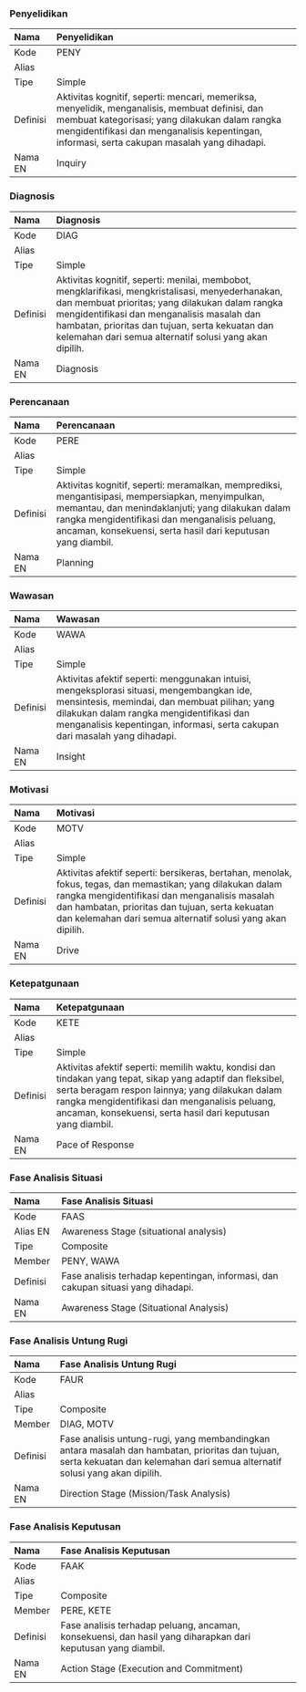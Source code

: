 ### Penyelidikan

Nama | Penyelidikan
:----|:----
Kode | PENY
Alias | 
Tipe | Simple
Definisi | Aktivitas kognitif, seperti: mencari, memeriksa, menyelidik, menganalisis, membuat definisi, dan membuat kategorisasi; yang dilakukan dalam rangka mengidentifikasi dan menganalisis kepentingan, informasi, serta cakupan masalah yang dihadapi.
Nama EN | Inquiry

### Diagnosis

Nama | Diagnosis
:----|:----
Kode | DIAG
Alias |
Tipe | Simple
Definisi | Aktivitas kognitif, seperti: menilai, membobot, mengklarifikasi, mengkristalisasi, menyederhanakan, dan membuat prioritas; yang dilakukan dalam rangka mengidentifikasi dan menganalisis masalah dan hambatan, prioritas dan tujuan, serta kekuatan dan kelemahan dari semua alternatif solusi yang akan dipilih.
Nama EN | Diagnosis

### Perencanaan

Nama | Perencanaan
:----|:----
Kode | PERE
Alias |
Tipe | Simple
Definisi | Aktivitas kognitif, seperti: meramalkan, memprediksi, mengantisipasi, mempersiapkan, menyimpulkan, memantau, dan menindaklanjuti; yang dilakukan dalam rangka mengidentifikasi dan menganalisis peluang, ancaman, konsekuensi, serta hasil dari keputusan yang diambil.
Nama EN | Planning

### Wawasan

Nama | Wawasan
:----|:----
Kode | WAWA
Alias |
Tipe | Simple
Definisi | Aktivitas afektif seperti: menggunakan intuisi, mengeksplorasi situasi, mengembangkan ide, mensintesis, memindai, dan membuat pilihan; yang dilakukan dalam rangka mengidentifikasi dan menganalisis kepentingan, informasi, serta cakupan dari masalah yang dihadapi.
Nama EN | Insight

### Motivasi

Nama | Motivasi
:----|:----
Kode | MOTV
Alias |
Tipe | Simple
Definisi | Aktivitas afektif seperti: bersikeras, bertahan, menolak, fokus, tegas, dan memastikan; yang dilakukan dalam rangka mengidentifikasi dan menganalisis masalah dan hambatan, prioritas dan tujuan, serta kekuatan dan kelemahan dari semua alternatif solusi yang akan dipilih.
Nama EN | Drive

### Ketepatgunaan

Nama | Ketepatgunaan
:----|:----
Kode | KETE
Alias | 
Tipe | Simple
Definisi | Aktivitas afektif seperti: memilih waktu, kondisi dan tindakan yang tepat, sikap yang adaptif dan fleksibel, serta beragam respon lainnya; yang dilakukan dalam rangka mengidentifikasi dan menganalisis peluang, ancaman, konsekuensi, serta hasil dari keputusan yang diambil.
Nama EN | Pace of Response

### Fase Analisis Situasi

Nama | Fase Analisis Situasi
:----|:----
Kode | FAAS
Alias EN | Awareness Stage (situational analysis)
Tipe | Composite
Member | PENY, WAWA
Definisi | Fase analisis terhadap kepentingan, informasi, dan cakupan situasi yang dihadapi.
Nama EN | Awareness Stage (Situational Analysis)

### Fase Analisis Untung Rugi

Nama | Fase Analisis Untung Rugi
:----|:----
Kode | FAUR
Alias | 
Tipe | Composite
Member | DIAG, MOTV
Definisi | Fase analisis untung-rugi, yang membandingkan antara masalah dan hambatan, prioritas dan tujuan, serta kekuatan dan kelemahan dari semua alternatif solusi yang akan dipilih.
Nama EN | Direction Stage (Mission/Task Analysis)

### Fase Analisis Keputusan

Nama | Fase Analisis Keputusan
:----|:----
Kode | FAAK
Alias | 
Tipe | Composite
Member | PERE, KETE
Definisi | Fase analisis terhadap peluang, ancaman, konsekuensi, dan hasil yang diharapkan dari keputusan yang diambil.
Nama EN | Action Stage (Execution and Commitment)
